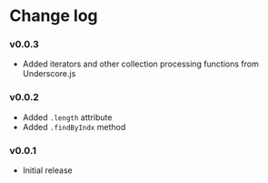 # Change log

### v0.0.3

* Added iterators and other collection processing functions from Underscore.js

### v0.0.2

* Added `.length` attribute
* Added `.findByIndx` method

### v0.0.1

* Initial release
